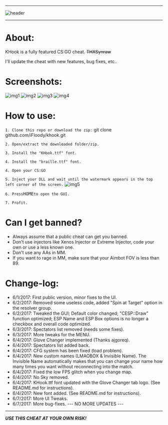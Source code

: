 ___________________________________________________________________________________________________________________________________
![header](http://i.imgur.com/9d4pKMd.png)
___________________________________________________________________________________________________________________________________

# About: #
KHook is a fully featured CS:GO cheat. ~~THXSynraw~~

I'll update the cheat with new features, bug fixes, etc..

# Screenshots: #

![img1](http://i.imgur.com/IDwbEin.jpg)
![img2](http://i.imgur.com/IDwbEin.jpg)
![img3](http://i.imgur.com/Ys6yknf.jpg)
![img4](http://i.imgur.com/OOtzMZ9.jpg)

# How to use: #

`1. Clone this repo or download the zip:`
git clone github.com/iFloody/khook.git

`2. Open/extract the downloaded folder/zip.`

`3. Install the "KHook.ttf" font.`

`4. Install the "braille.ttf" font.`

`4. Open your CS:GO`

`5. Inject your DLL and wait until the watermark appears in the top left corner of the screen.`
![img5](http://i.imgur.com/C9tIudO.png)

`6. Press`<kbd>HOME</kbd>`to open the GUI.`

`7. Profit.`

# Can I get banned? #

- Always assume that a public cheat can get you banned. 
- Don't use injectors like Xenos Injector or Extreme Injector, code your own or use a less known one.
- Don't use any AAs in MM. 
- If you want to rage in MM, make sure that your Aimbot FOV is less than 89.

# Change-log: #

- 6/1/2017: First public version, minor fixes to the UI.
- 6/2/2017: Removed some useless code, added "Spin at Target" option in the resolver group.
- 6/2/2017: Tweaked the GUI; Default color changed; "CESP::Draw" function optimized; ESP Name and ESP Box options is no longer a checkbox and overall code optimized.
- 6/3/2017: Spectators list removed (needs some fixes).
- 6/3/2017: More tweaks for the MENU.
- 6/4/2017: Glove Changer implemented (Thanks ajgoreq). 
- 6/4/2017: Spectators list added back. 
- 6/4/2017: CFG system has been fixed (load problem).
- 6/4/2017: New custom names (LMAOBOX & Invisible Name). The Invisible Name automatically makes that you can change your name how many times you want without reconnecting into the match. 
- 6/4/2017: Fixed the low FPS glitch when you change map.
- 6/4/2017: No Sky removed.
- 6/4/2017: KHook.ttf font updated with the Glove Changer tab logo. (See README.md for instructions).
- 6/4/2017: New font added. (See README.md for instructions).
- 6/7/2017: More UI Tweaks.
- 6/7/2017: More bug-fixes.
--- NO MORE UPDATES ---

___________________________________________________________________________________________________________________________________

___USE THIS CHEAT AT YOUR OWN RISK!___
